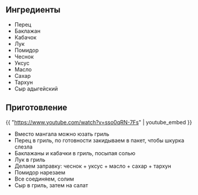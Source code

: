 ## Ингредиенты

- Перец
- Баклажан
- Кабачок
- Лук
- Помидор
- Чеснок
- Уксус
- Масло
- Сахар
- Тархун
- Сыр адыгейский

## Приготовление

{{ "https://www.youtube.com/watch?v=sso0qRN-7Fs" | youtube_embed }}

- Вместо мангала можно юзать гриль
- Перец в гриль, по готовности закидываем в пакет, чтобы шкурка слезла
- Баклажаны и кабачки в гриль, посыпая солью
- Лук в гриль
- Делаем заправку: чеснок + уксус + масло + сахар + тархун
- Помидор нарезаем
- Все соединяем, солим
- Сыр в гриль, затем на салат